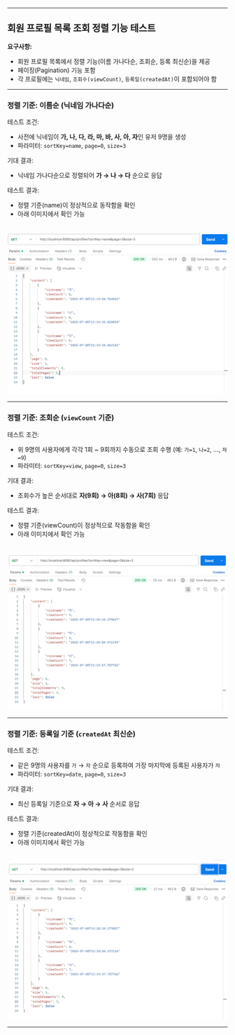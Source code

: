 
---

##  회원 프로필 목록 조회 정렬 기능 테스트

**요구사항:**

* 회원 프로필 목록에서 정렬 기능(이름 가나다순, 조회순, 등록 최신순)을 제공
* 페이징(Pagination) 기능 포함
* 각 프로필에는 `닉네임`, `조회수(viewCount)`, `등록일(createdAt)`이 포함되어야 함

---

###  정렬 기준: 이름순 (닉네임 가나다순)

 테스트 조건:

* 사전에 닉네임이 **가, 나, 다, 라, 마, 바, 사, 아, 자**인 유저 9명을 생성
* 파라미터: `sortKey=name`, `page=0`, `size=3`

 기대 결과:

* 닉네임 가나다순으로 정렬되어 **가 → 나 → 다** 순으로 응답

 테스트 결과:

* 정렬 기준(name)이 정상적으로 동작함을 확인
* 아래 이미지에서 확인 가능

<br>

<img src="../images/sorted-name-example.png" width="700"/>

---

###  정렬 기준: 조회순 (`viewCount` 기준)

 테스트 조건:

* 위 9명의 사용자에게 각각 1회 \~ 9회까지 수동으로 조회 수행
  (예: `가=1`, `나=2`, ..., `자=9`)
* 파라미터: `sortKey=view`, `page=0`, `size=3`

 기대 결과:

* 조회수가 높은 순서대로 **자(9회) → 아(8회) → 사(7회)** 응답

 테스트 결과:

* 정렬 기준(viewCount)이 정상적으로 작동함을 확인
* 아래 이미지에서 확인 가능

<br>

<img src="../images/sorted-view-example.png" width="700"/>

---

### 정렬 기준: 등록일 기준 (`createdAt` 최신순)

 테스트 조건:

* 같은 9명의 사용자를 `가` → `자` 순으로 등록하여
  가장 마지막에 등록된 사용자가 `자`
* 파라미터: `sortKey=date`, `page=0`, `size=3`

 기대 결과:

* 최신 등록일 기준으로 **자 → 아 → 사** 순서로 응답

 테스트 결과:

* 정렬 기준(createdAt)이 정상적으로 작동함을 확인
* 아래 이미지에서 확인 가능

<br>

<img src="../images/sorted-date-example.png" width="700"/>

---

